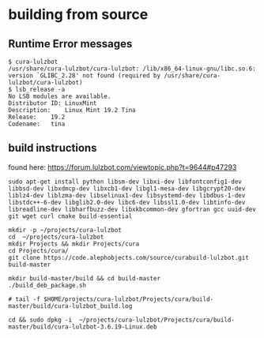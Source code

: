 building from source
====================

Runtime Error messages
----------------------

```
$ cura-lulzbot
/usr/share/cura-lulzbot/cura-lulzbot: /lib/x86_64-linux-gnu/libc.so.6: version `GLIBC_2.28' not found (required by /usr/share/cura-lulzbot/cura-lulzbot)
$ lsb_release -a
No LSB modules are available.
Distributor ID:	LinuxMint
Description:	Linux Mint 19.2 Tina
Release:	19.2
Codename:	tina
```

build instructions
------------------

found here: https://forum.lulzbot.com/viewtopic.php?t=9644#p47293

```
sudo apt-get install python libsm-dev libxi-dev libfontconfig1-dev libbsd-dev libxdmcp-dev libxcb1-dev libgl1-mesa-dev libgcrypt20-dev liblz4-dev liblzma-dev libselinux1-dev libsystemd-dev libdbus-1-dev libstdc++-6-dev libglib2.0-dev libc6-dev libssl1.0-dev libtinfo-dev libreadline-dev libharfbuzz-dev libxkbcommon-dev gfortran gcc uuid-dev git wget curl cmake build-essential

mkdir -p ~/projects/cura-lulzbot
cd  ~/projects/cura-lulzbot
mkdir Projects && mkdir Projects/cura
cd Projects/cura/
git clone https://code.alephobjects.com/source/curabuild-lulzbot.git build-master

mkdir build-master/build && cd build-master
./build_deb_package.sh

# tail -f $HOME/projects/cura-lulzbot/Projects/cura/build-master/build/cura-lulzbot_build.log

cd && sudo dpkg -i  ~/projects/cura-lulzbot/Projects/cura/build-master/build/cura-lulzbot-3.6.19-Linux.deb
```
